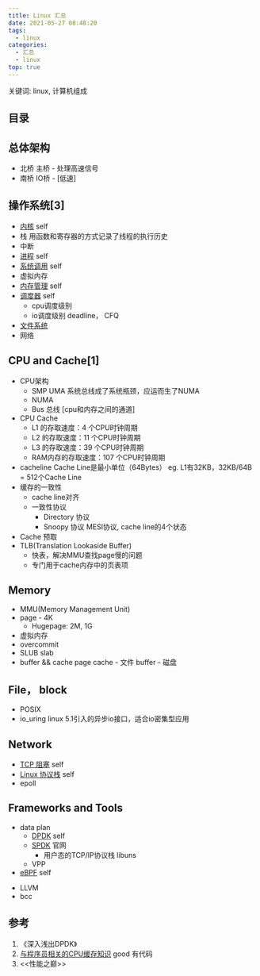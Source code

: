 ```yaml
---
title: Linux 汇总
date: 2021-05-27 08:48:20
tags:
  - linux
categories:
  - 汇总
  - linux   
top: true   
---
```


<p></p>
<!-- more -->

关键词: linux, 计算机组成

## 目录
<!-- toc -->

## 总体架构
+ 北桥 
  主桥 - 处理高速信号 
+ 南桥
  IO桥 - [低速]

## 操作系统[3]  
+ [内核](../../../../2022/01/30/linuxKernel/) self
+ 栈
  用函数和寄存器的方式记录了线程的执行历史
+ 中断
+ [进程](../../../../2019/08/22/linuxProcess/) self
+ [系统调用](../../../../2022/01/30/linuxSystemCall/) self
+ 虚拟内存
+ [内存管理](../../../../2019/08/23/linuxMemory/) self
+ [调度器](../../../../2022/05/29/linuxSceduling/) self
  - cpu调度级别
  - io调度级别
    deadline， CFQ
+ [文件系统](../../../../2019/08/24/linuxFile/)
+ 网络

## CPU and Cache[1]
+ CPU架构
  - SMP UMA
    系统总线成了系统瓶颈，应运而生了NUMA
  - NUMA
  - Bus 总线
    [cpu和内存之间的通道]
+ CPU Cache
  - L1 的存取速度：4 个CPU时钟周期
  - L2 的存取速度：11 个CPU时钟周期
  - L3 的存取速度：39 个CPU时钟周期
  - RAM内存的存取速度：107 个CPU时钟周期
+ cacheline
  Cache Line是最小单位（64Bytes）
  eg. L1有32KB，32KB/64B = 512个Cache Line  
+ 缓存的一致性
  + cache line对齐
  + 一致性协议  
    - Directory 协议
    - Snoopy 协议 
     MESI协议, cache line的4个状态
+ Cache 预取    
+ TLB(Translation Lookaside Buffer)  
  - 快表，解决MMU查找page慢的问题
  - 专门用于cache内存中的页表项

## Memory
+ MMU(Memory Management Unit)
+ page - 4K
  - Hugepage: 2M, 1G
+ 虚拟内存
+ overcommit
+ SLUB slab
+ buffer && cache 
  page cache - 文件
  buffer - 磁盘

## File， block
+ POSIX
+ io_uring 
  linux 5.1引入的异步io接口，适合io密集型应用

## Network
+ [TCP 阻塞](../../../../2019/08/07/tcpUdpControlCongestion/) self
+ [Linux 协议栈](../../../../2022/01/30/linuxNetwork/)  self
+ epoll

## Frameworks and Tools
+ data plan 
  + [DPDK](../../../../2022/01/25/linuxDPDK/) self        
  + [SPDK](https://spdk.io/) 官网
    - 用户态的TCP/IP协议栈 libuns
  + VPP
+  [eBPF](../../../../2022/05/22/linux-eBPF/) self
  - LLVM
  - bcc  

## 参考
1. 《深入浅出DPDK》
2. [与程序员相关的CPU缓存知识](https://coolshell.cn/articles/20793.html) good 有代码
3. <<性能之巅>>



